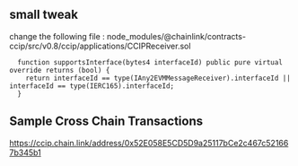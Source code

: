 ## small tweak

change the following file : node_modules/@chainlink/contracts-ccip/src/v0.8/ccip/applications/CCIPReceiver.sol

```solidity
  function supportsInterface(bytes4 interfaceId) public pure virtual override returns (bool) {
    return interfaceId == type(IAny2EVMMessageReceiver).interfaceId || interfaceId == type(IERC165).interfaceId;
  }
```

## Sample Cross Chain Transactions

https://ccip.chain.link/address/0x52E058E5CD5D9a25117bCe2c467c521667b345b1

